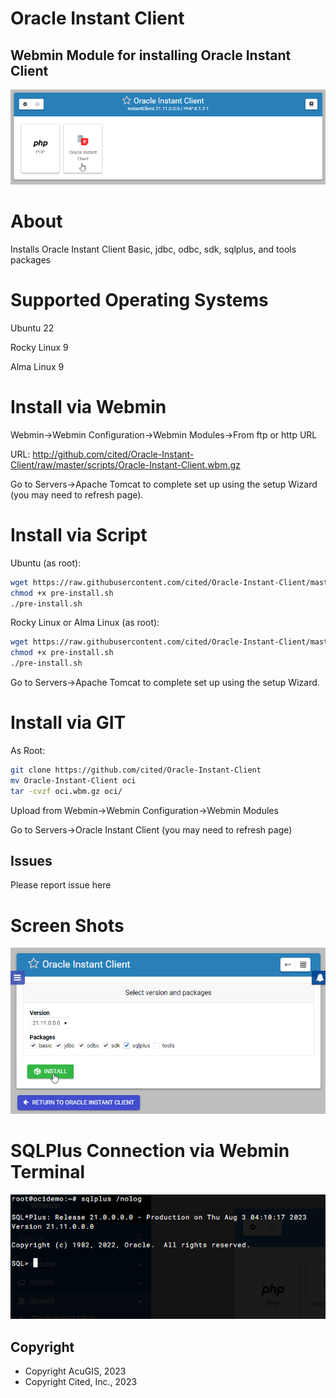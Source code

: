 # Oracle Instant Client

## Webmin Module for installing Oracle Instant Client

![Oracle Instant Client](docs/_static/oracle-instant-client.png)

# About

Installs Oracle Instant Client Basic, jdbc, odbc, sdk, sqlplus, and tools packages


# Supported Operating Systems

Ubuntu 22

Rocky Linux 9

Alma Linux 9

# Install via Webmin

Webmin->Webmin Configuration->Webmin Modules->From ftp or http URL

URL: http://github.com/cited/Oracle-Instant-Client/raw/master/scripts/Oracle-Instant-Client.wbm.gz

Go to Servers->Apache Tomcat to complete set up using the setup Wizard (you may need to refresh page).

# Install via Script

Ubuntu (as root):

```bash
wget https://raw.githubusercontent.com/cited/Oracle-Instant-Client/master/scripts/ubuntu.sh
chmod +x pre-install.sh
./pre-install.sh
```

Rocky Linux or Alma Linux (as root):

```bash
wget https://raw.githubusercontent.com/cited/Oracle-Instant-Client/master/scripts/alma-rocky.sh
chmod +x pre-install.sh
./pre-install.sh
```

Go to Servers->Apache Tomcat to complete set up using the setup Wizard.

# Install via GIT

As Root:

```bash
git clone https://github.com/cited/Oracle-Instant-Client
mv Oracle-Instant-Client oci
tar -cvzf oci.wbm.gz oci/
```

Upload from Webmin->Webmin Configuration->Webmin Modules

Go to Servers->Oracle Instant Client (you may need to refresh page)

## **Issues**
Please report issue here

# Screen Shots

![Oracle Instant Client](docs/_static/6.png)

# SQLPlus Connection via Webmin Terminal

![Oracle Instant Client](docs/_static/9.png)



Copyright
---------

* Copyright AcuGIS, 2023
* Copyright Cited, Inc., 2023


